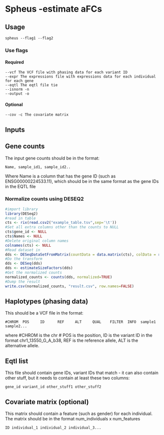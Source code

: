 # Spheus -estimate aFCs

## Usage
```
spheus --flag1 --flag2
```

### Use flags

#### Required
```
--vcf The VCF file with phasing data for each variant ID
--expr The expressions file with expressions data for each individual for each gene
--eqtl The eqtl file tie 
--isnorm -n
--output -o
```

#### Optional
```
--cov -c The covariate matrix
```

## Inputs

## Gene counts

The input gene counts should be in the format:
```
Name, sample_id1, sample_id2..
```
Where Name is a column that has the gene ID (such as ENSG00000224533.11), which 
should be in the same format as the gene IDs in the EQTL file

### Normalize counts using DESEQ2
```R
#import library
library(DESeq2)
#read in table 
cts <- rix(read.csv2("example_table.tsv",sep='\t'))
#Set all extra columns other than the counts to NULL
cts$gene_id <- NULL
cts$Names <- NULL
#Delete original column names
colnames(cts) <- NULL
#Read dataset in
dds <- DESeqDataSetFromMatrix(countData = data.matrix(cts), colData = rep.int(1,ncol(cts)) , design = data.matrix(rep.int(1,ncol(cts))))
#Do the transform
dds <- DESeq(dds)
dds <- estimateSizeFactors(dds)
#Get the normalized counts
normalized_counts <- counts(dds, normalized=TRUE)
#Dump the result
write.csv(normalized_counts, "result.csv", row.names=FALSE)
```

## Haplotypes (phasing data)

This should be a VCF file in the format:
```
#CHROM  POS     ID      REF     ALT     QUAL    FILTER  INFO  sample1  sample2...
```
where #CHROM is the chr # POS is the position, ID is the variant ID in the format chr1_13550_G_A_b38, REF is the
reference allele, ALT is the alternative allele. 

 
## Eqtl list
This file should contain gene IDs, variant IDs that match - it can also contain other stuff, but it needs to contain at least these two columns:
```
gene_id	variant_id other_stuff1 other_stuff2
``` 
## Covariate matrix (optional)
This matrix should contain a feature (such as gender) for each individual. The matrix should be in the format num_individuals x num_features
```
ID individual_1 individual_2 individual_3...
```




